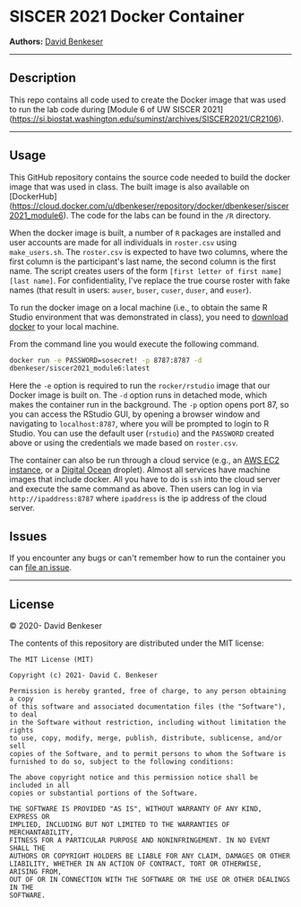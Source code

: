 # SISCER 2021 Docker Container

**Authors:** [David Benkeser](https://www.github.com/benkeser/)

-----

## Description

This repo contains all code used to create the Docker image that was used 
to run the lab code during [Module 6 of UW SISCER 2021]
(https://si.biostat.washington.edu/suminst/archives/SISCER2021/CR2106). 

-----

## Usage

This GitHub repository contains the source code needed to build the
docker image that was used in class. The built image is also available on
[DockerHub]
(https://cloud.docker.com/u/dbenkeser/repository/docker/dbenkeser/siscer2021_module6).
The code for the labs can be found in the `/R` directory.

When the docker image is built, a number of `R` packages are installed and 
user accounts are made for all individuals in `roster.csv` using `make_users.sh`.
The `roster.csv` is expected to have two columns, where the first column is the 
participant's last name, the second column is the first name. The script creates
users of the form `[first letter of first name][last name]`. For confidentiality, 
I've replace the true course roster with fake names (that result in users: `auser`,
`buser`, `cuser`, `duser`, and `euser`). 

To run the docker image on a local machine (i.e., to obtain the same R Studio
environment that was demonstrated in class), you need to [download docker](https://docs.docker.com/docker-for-windows/install/) to your local machine. 

From the command line you would execute the following command.

``` bash
docker run -e PASSWORD=sosecret! -p 8787:8787 -d
dbenkeser/siscer2021_module6:latest
```

Here the `-e` option is required to run the `rocker/rstudio` image that 
our Docker image is built on. The `-d` option runs in detached mode, which makes 
the container run in the background. The `-p` option opens port 87, so you 
can access the RStudio GUI, by opening a browser window and navigating to 
`localhost:8787`, where you will be 
prompted to login to R Studio. You can use the default user (`rstudio`) and the 
`PASSWORD` created above or using the credentials we made based on `roster.csv`. 

The container can also be run through a cloud service (e.g., an [AWS EC2 instance](https://aws.amazon.com/ec2/?hp=tile&so-exp=below), or a [Digital Ocean](https://www.digitalocean.com/) droplet). Almost all services have machine 
images that include docker. All you have to do is `ssh` into the cloud server and
execute the same command as above. Then users can log in via `http://ipaddress:8787`
where `ipaddress` is the ip address of the cloud server. 

## Issues

If you encounter any bugs or can't remember how to run the container you can
[file an issue](https://github.com/benkeser/siscer2021/issues).

-----

## License

© 2020- David Benkeser

The contents of this repository are distributed under the MIT license:

    The MIT License (MIT)
    
    Copyright (c) 2021- David C. Benkeser
    
    Permission is hereby granted, free of charge, to any person obtaining a copy
    of this software and associated documentation files (the "Software"), to deal
    in the Software without restriction, including without limitation the rights
    to use, copy, modify, merge, publish, distribute, sublicense, and/or sell
    copies of the Software, and to permit persons to whom the Software is
    furnished to do so, subject to the following conditions:
    
    The above copyright notice and this permission notice shall be included in all
    copies or substantial portions of the Software.
    
    THE SOFTWARE IS PROVIDED "AS IS", WITHOUT WARRANTY OF ANY KIND, EXPRESS OR
    IMPLIED, INCLUDING BUT NOT LIMITED TO THE WARRANTIES OF MERCHANTABILITY,
    FITNESS FOR A PARTICULAR PURPOSE AND NONINFRINGEMENT. IN NO EVENT SHALL THE
    AUTHORS OR COPYRIGHT HOLDERS BE LIABLE FOR ANY CLAIM, DAMAGES OR OTHER
    LIABILITY, WHETHER IN AN ACTION OF CONTRACT, TORT OR OTHERWISE, ARISING FROM,
    OUT OF OR IN CONNECTION WITH THE SOFTWARE OR THE USE OR OTHER DEALINGS IN THE
    SOFTWARE.
